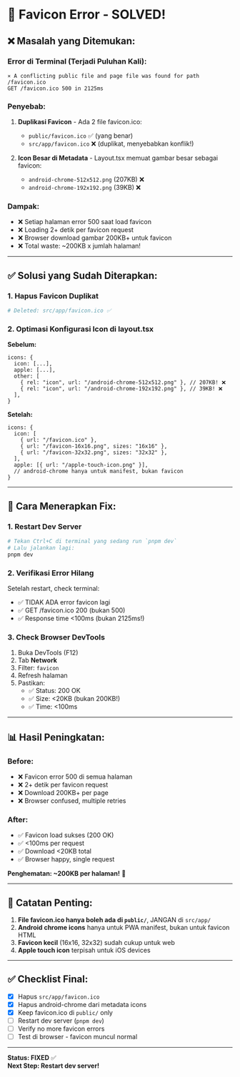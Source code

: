 # 🔧 Favicon Error - SOLVED!

## ❌ Masalah yang Ditemukan:

### Error di Terminal (Terjadi Puluhan Kali):
```
⨯ A conflicting public file and page file was found for path /favicon.ico
GET /favicon.ico 500 in 2125ms
```

### Penyebab:
1. **Duplikasi Favicon** - Ada 2 file favicon.ico:
   - `public/favicon.ico` ✅ (yang benar)
   - `src/app/favicon.ico` ❌ (duplikat, menyebabkan konflik!)

2. **Icon Besar di Metadata** - Layout.tsx memuat gambar besar sebagai favicon:
   - `android-chrome-512x512.png` (207KB) ❌
   - `android-chrome-192x192.png` (39KB) ❌

### Dampak:
- ❌ Setiap halaman error 500 saat load favicon
- ❌ Loading 2+ detik per favicon request
- ❌ Browser download gambar 200KB+ untuk favicon
- ❌ Total waste: ~200KB x jumlah halaman!

---

## ✅ Solusi yang Sudah Diterapkan:

### 1. Hapus Favicon Duplikat
```bash
# Deleted: src/app/favicon.ico ✅
```

### 2. Optimasi Konfigurasi Icon di layout.tsx
**Sebelum:**
```tsx
icons: {
  icon: [...],
  apple: [...],
  other: [
    { rel: "icon", url: "/android-chrome-512x512.png" }, // 207KB! ❌
    { rel: "icon", url: "/android-chrome-192x192.png" }, // 39KB! ❌
  ],
}
```

**Setelah:**
```tsx
icons: {
  icon: [
    { url: "/favicon.ico" },
    { url: "/favicon-16x16.png", sizes: "16x16" },
    { url: "/favicon-32x32.png", sizes: "32x32" },
  ],
  apple: [{ url: "/apple-touch-icon.png" }],
  // android-chrome hanya untuk manifest, bukan favicon
}
```

---

## 🚀 Cara Menerapkan Fix:

### 1. Restart Dev Server
```bash
# Tekan Ctrl+C di terminal yang sedang run `pnpm dev`
# Lalu jalankan lagi:
pnpm dev
```

### 2. Verifikasi Error Hilang
Setelah restart, check terminal:
- ✅ TIDAK ADA error favicon lagi
- ✅ GET /favicon.ico 200 (bukan 500)
- ✅ Response time <100ms (bukan 2125ms!)

### 3. Check Browser DevTools
1. Buka DevTools (F12)
2. Tab **Network**
3. Filter: `favicon`
4. Refresh halaman
5. Pastikan:
   - ✅ Status: 200 OK
   - ✅ Size: <20KB (bukan 200KB!)
   - ✅ Time: <100ms

---

## 📊 Hasil Peningkatan:

### Before:
- ❌ Favicon error 500 di semua halaman
- ❌ 2+ detik per favicon request
- ❌ Download 200KB+ per page
- ❌ Browser confused, multiple retries

### After:
- ✅ Favicon load sukses (200 OK)
- ✅ <100ms per request
- ✅ Download <20KB total
- ✅ Browser happy, single request

**Penghematan: ~200KB per halaman!** 🎉

---

## 📝 Catatan Penting:

1. **File favicon.ico hanya boleh ada di `public/`**, JANGAN di `src/app/`
2. **Android chrome icons** hanya untuk PWA manifest, bukan untuk favicon HTML
3. **Favicon kecil** (16x16, 32x32) sudah cukup untuk web
4. **Apple touch icon** terpisah untuk iOS devices

---

## ✅ Checklist Final:

- [x] Hapus `src/app/favicon.ico`
- [x] Hapus android-chrome dari metadata icons
- [x] Keep favicon.ico di `public/` only
- [ ] Restart dev server (`pnpm dev`)
- [ ] Verify no more favicon errors
- [ ] Test di browser - favicon muncul normal

---

**Status: FIXED** ✅  
**Next Step: Restart dev server!**

